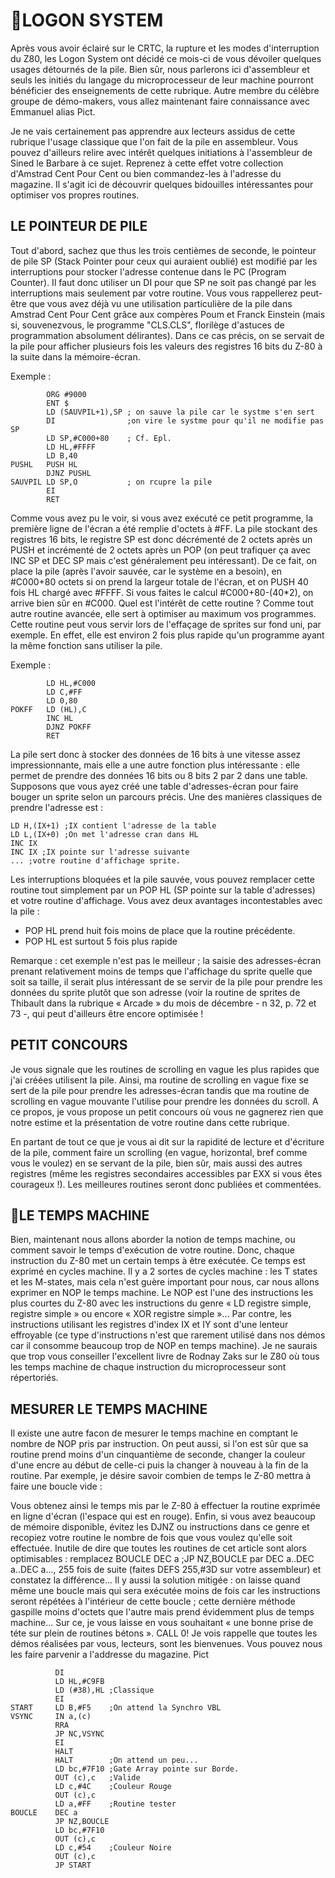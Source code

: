LOGON SYSTEM
============

Après vous avoir éclairé sur le CRTC, la rupture et les modes d'interruption du Z80, les Logon System ont décidé ce mois-ci de vous dévoiler quelques usages détournés de la pile. Bien sûr, nous parlerons ici d'assembleur et seuls les initiés du langage du microprocesseur de leur machine pourront bénéficier des enseignements de cette rubrique. Autre membre du célèbre groupe de démo-makers, vous allez maintenant faire connaissance avec Emmanuel alias Pict.

Je ne vais certainement pas apprendre aux lecteurs assidus de cette rubrique l'usage classique que l'on fait de la pile en assembleur. Vous pouvez d'ailleurs relire avec intérêt quelques initiations à l'assembleur de Sined le Barbare à ce sujet. Reprenez à cette effet votre collection d'Amstrad Cent Pour Cent ou bien commandez-les à l'adresse du magazine.
Il s'agit ici de découvrir quelques bidouilles intéressantes pour optimiser vos propres routines.

LE POINTEUR DE PILE
-------------------

Tout d'abord, sachez que thus les trois centièmes de seconde, le pointeur de pile SP (Stack Pointer pour ceux qui auraient oublié) est modifié par les interruptions pour stocker l'adresse contenue dans le PC (Program Counter). Il faut donc utiliser un DI pour que SP ne soit pas changé par les interruptions mais seulement par votre routine. Vous vous rappellerez peut-être que vous avez déjà vu une utilisation particulière de la pile dans Amstrad Cent Pour Cent grâce aux compères Poum et Franck Einstein (mais si, souvenezvous, le programme "CLS.CLS", florilège d'astuces de programmation absolument délirantes). Dans ce cas précis, on se servait de la pile pour afficher plusieurs fois les valeurs des registres 16 bits du Z-80 à la suite dans la mémoire-écran.

Exemple :

```
        ORG #9000
        ENT $
        LD (SAUVPIL+1),SP ; on sauve la pile car le systme s'en sert
        DI                ;on vire le systme pour qu'il ne modifie pas SP
        LD SP,#C000+80    ; Cf. Epl.
        LD HL,#FFFF
        LD B,40
PUSHL   PUSH HL
        DJNZ PUSHL
SAUVPIL LD SP,O           ; on rcupre la pile
        EI
        RET
```

Comme vous avez pu le voir, si vous avez exécuté ce petit programme, la première ligne de l'écran a été remplie d'octets à #FF. La pile stockant des registres 16 bits, le registre SP est donc décrémenté de 2 octets après un PUSH et incrémenté de 2 octets après un POP (on peut trafiquer ça avec INC SP et DEC SP mais c'est généralement peu intéressant).
De ce fait, on place la pile (après l'avoir sauvée, car le système en a besoin), en #C000+80 octets si on prend la largeur totale de l'écran, et on PUSH 40 fois HL chargé avec #FFFF. Si vous faites le calcul #C000+80-(40*2), on arrive bien sûr en #C000.
Quel est l'intérêt de cette routine ?
Comme tout autre routine avancée, elle sert à optimiser au maximum vos programmes. Cette routine peut vous servir lors de l'effaçage de sprites sur fond uni, par exemple. En effet, elle est environ 2 fois plus rapide qu'un programme ayant la même fonction sans utiliser la pile.

Exemple :

```
        LD HL,#C000
        LD C,#FF
        LD 0,80
POKFF   LD (HL),C
        INC HL
        DJNZ POKFF
        RET
```

La pile sert donc à stocker des données de 16 bits à une vitesse assez impressionnante, mais elle a une autre fonction plus intéressante : elle permet de prendre des données 16 bits ou 8 bits 2 par 2 dans une table. Supposons que vous ayez créé une table d'adresses-écran pour faire bouger un sprite selon un parcours précis. Une des manières classiques de prendre l'adresse est :

```
LD H,(IX+1) ;IX contient l'adresse de la table
LD L,(IX+0) ;On met l'adresse cran dans HL
INC IX
INC IX ;IX pointe sur l'adresse suivante
... ;votre routine d'affichage sprite.
```

Les interruptions bloquées et la pile sauvée, vous pouvez remplacer cette routine tout simplement par un POP HL (SP pointe sur la table d'adresses) et votre routine d'affichage.
Vous avez deux avantages incontestables avec la pile :
- POP HL prend huit fois moins de place que la routine précédente.
- POP HL est surtout 5 fois plus rapide

Remarque : cet exemple n'est pas le meilleur ; la saisie des adresses-écran prenant relativement moins de temps que l'affichage du sprite quelle que soit sa taille, il serait plus intéressant de se servir de la pile pour prendre les données du sprite plutôt que son adresse (voir la routine de sprites de Thibault dans la rubrique « Arcade » du mois de décembre - n 32, p. 72 et 73 -, qui peut d'ailleurs être encore optimisée !

PETIT CONCOURS
--------------

Je vous signale que les routines de scrolling en vague les plus rapides que j'ai créées utilisent la pile. Ainsi, ma routine de scrolling en vague fixe se sert de la pile pour prendre les adresses-écran tandis que ma routine de scrolling en vague mouvante l'utilise pour prendre les données du scroll. A ce propos, je vous propose un petit concours où vous ne gagnerez rien que notre estime et la présentation de votre routine dans cette rubrique.

En partant de tout ce que je vous ai dit sur la rapidité de lecture et d'écriture de la pile, comment faire un scrolling (en vague, horizontal, bref comme vous le voulez) en se servant de la pile, bien sûr, mais aussi des autres registres (même les registres secondaires accessibles par EXX si vous êtes courageux !). Les meilleures routines seront donc publiées et commentées.

LE TEMPS MACHINE
----------------

Bien, maintenant nous allons aborder la notion de temps machine, ou comment savoir le temps d'exécution de votre routine.
Donc, chaque instruction du Z-80 met un certain temps à être exécutée. Ce temps est exprimé en cycles machine. Il y a 2 sortes de cycles machine : les T states et les M-states, mais cela n'est guère important pour nous, car nous allons exprimer en NOP le temps machine. Le NOP est l'une des instructions les plus courtes du Z-80 avec les instructions du genre « LD registre simple, registre simple » ou encore « XOR registre simple »... Par contre, les instructions utilisant les registres d'index IX et IY sont d'une lenteur effroyable (ce type d'instructions n'est que rarement utilisé dans nos démos car il consomme beaucoup trop de NOP en temps machine). Je ne saurais que trop vous conseiller l'excellent livre de Rodnay Zaks sur le Z80 où tous les temps machine de chaque instruction du microprocesseur sont répertoriés.

MESURER LE TEMPS MACHINE
------------------------

Il existe une autre facon de mesurer le temps machine en comptant le nombre de NOP pris par instruction. On peut aussi, si l'on est sûr que sa routine prend moins d'un cinquantième de seconde, changer la couleur d'une encre au début de celle-ci puis la changer à nouveau à la fin de la routine. Par exemple, je désire savoir combien de temps le Z-80 mettra à faire une boucle vide :

Vous obtenez ainsi le temps mis par le Z-80 à effectuer la routine exprimée en ligne d'écran (l'espace qui est en rouge). Enfin, si vous avez beaucoup de mémoire disponible, évitez les DJNZ ou instructions dans ce genre et recopiez votre routine le nombre de fois que vous voulez qu'elle soit effectuée. Inutile de dire que toutes les routines de cet article sont alors optimisables : remplacez BOUCLE DEC a ;JP NZ,BOUCLE par DEC a..DEC a..DEC a..., 255 fois de suite (faites DEFS 255,#3D sur votre assembleur) et constatez la différence... Il y aussi la solution mitigée : on laisse quand même une boucle mais qui sera exécutée moins de fois car les instructions seront répétées à l'intérieur de cette boucle ; cette dernière méthode gaspille moins d'octets que l'autre mais prend évidemment plus de temps machine...
Sur ce, je vous laisse en vous souhaitant « une bonne prise de téte sur plein de routines bétons ». CALL 0!
Je vois rappelle que toutes les démos réalisées par vous, lecteurs, sont les bienvenues. Vous pouvez nous les faire parvenir a l'addresse du magazine.
Pict

```
          DI
          LD HL,#C9FB
          LD (#38),HL ;Classique
          EI
START     LD B,#F5    ;On attend la Synchro VBL
VSYNC     IN a,(c)
          RRA
          JP NC,VSYNC
          EI
          HALT
          HALT        ;On attend un peu...
          LD bc,#7F10 ;Gate Array pointe sur Borde.
          OUT (c),c   ;Valide
          LD c,#4C    ;Couleur Rouge
          OUT (c),c
          LD a,#FF    ;Routine tester
BOUCLE    DEC a
          JP NZ,BOUCLE
          LD bc,#7F10
          OUT (c),c
          LD c,#54    ;Couleur Noire
          OUT (c),c
          JP START
```
